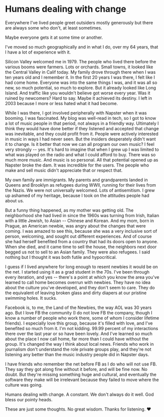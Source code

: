 # Humans dealing with change
Everywhere I've lived people greet outsiders mostly generously but there are always some who don't, at least sometimes. 

Maybe everyone gets it at some time or another.

I've moved so much geographically and in what I do, over my 64 years, that I have a lot of experience with it. 

Silicon Valley welcomed me in 1979. The people who lived there before the various booms were farmers. Lots or orchards. Small towns, it looked like the Central Valley in Calif today. My family drove through there when I was ten years old and I remember it. In the first 20 years I was there, I felt like I had come home. Everyone was into the same things I was, and it was all so new, so much potential, so much to explore. But it already looked like Long Island. And traffic like you wouldn't believe got worse every year. Was it ruined by newcomers? Hard to say. Maybe it achieved its destiny. I left in 2003 because I more or less hated what it had become. 

While I was there, I got involved peripherally with Napster when it was booming. I was fascinated. My blog was well-read in tech, so I got to know a lot of music people in that period, not always in a friendly way. Ultimately I think they would have done better if they listened and accepted that change was inevitable, and they could profit from it. People were actively interested in music in ways I had never seen. But the insiders desperately didn't want it to change. Is it better that now we can all program our own music? I feel very strongly -- yes. It's hard to imagine that when I grew up I was limited to what was played on the radio and what I could afford to buy. There was so much more music. And music is so personal. All that potential opened up as Napster broke the dam. It was incredible for the users. The people who make and sell music didn't appreciate that or respect that. 

My own family are immigrants. My parents and grandparents landed in Queens and Brooklyn as refugees during WWII, running for their lives from the Nazis. We were not universally welcomed. Lots of antisemitism. I grew up ashamed of my heritage, because I took on the attitudes people had about us. 

But a funny thing happened, as my mother was getting old. The neighborhood she had lived in since the 1960s was turning from Irish, Italian with a little Jewish, to Asian -- Chinese and Korean. And my mom, born in Prague, an American newbie, was angry about the changes that were coming. I was amazed to see this, because she was a very inclusive sort of person, welcoming, and sought out different experiences. And of course she had herself benefited from a country that had its doors open to anyone. When she died, and it came time to sell the house, the neighbors next door begged us not to sell to an Asian family. They were also refugees. I said nothing but I thought it was both futile and hypocritical. 

I guess if I lived anywhere for long enough to resent newbies it would be on the net. I started using it as a grad student in the 70s. I've been through every iteration, and yes -- there's a point at which you know the area you've learned to call home becomes overrun with newbies. They have no idea about the culture you've developed, and they don't seem to care. They do the equivalent of leaving broken glass and dirty diapers at our pristine swimming holes. It sucks.

Facebook is, to me, the Land of the Newbies, the way AOL was 30 years ago. But I love FB the community (I do not love FB the company, though I know a number of people who work there, some of whom I consider lifetime friends). I especially love this group, because it's filled with love, and I've benefited so much from it. I'm not kidding. 99.99 percent of my interactions there over the last year or so have been lovely. And I've learned so much about the place I now call home, far more than I could have without the group. It's changed the way I think about local news. Friends who work in journalism don't understand the role private groups play, and they're not listening any better than the music industry people did in Napster days. 

I have friends who remember the net before FB as I do who will not use FB. They say they got along fine without it before, and will be fine now. No doubt. But they're missing something huge and cultural, and eventually the software they make will be irrelevant because they failed to move where the culture was going. 

Humans dealing with change. A constant. We don't always do it well. God bless  our pointy heads. 

These are just some thoughts. No great wisdom. Thanks for listening. ❤️  

